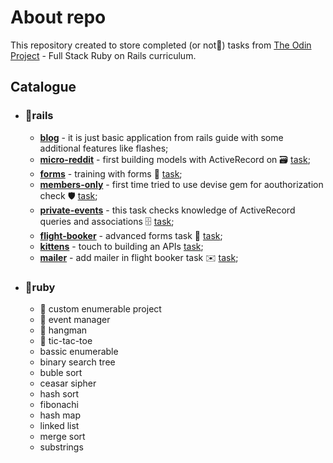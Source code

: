 # About repo

This repository created to store completed (or not🙂️) tasks from [The Odin Project](https://www.theodinproject.com/) - Full Stack Ruby on Rails curriculum.

## Catalogue

- ### 📁rails

  - **[blog](<(https://github.com/Yaugesha/RoR-by-the-Odin-Project/tree/main/rails/blog)>)** - it is just basic application from rails guide with some additional features like flashes;
  - **[micro-reddit](hhttps://github.com/Yaugesha/RoR-by-the-Odin-Project/tree/main/rails/micro-reddit)** -
    first building models with ActiveRecord on 🗃️ [task](https://www.theodinproject.com/lessons/ruby-on-rails-micro-reddit);
  - **[forms](https://github.com/Yaugesha/RoR-by-the-Odin-Project/tree/main/rails/forms)** - training with forms 💪 [task](https://www.theodinproject.com/lessons/ruby-on-rails-forms);
  - **[members-only](https://github.com/Yaugesha/RoR-by-the-Odin-Project/tree/main/rails/members-only)** -
    first time tried to use devise gem for aouthorization check 🛡️ [task](https://www.theodinproject.com/lessons/ruby-on-rails-members-only);
  - **[private-events](https://github.com/Yaugesha/Private-events)** - this task checks knowledge of ActiveRecord queries and associations 🗄️ [task](https://www.theodinproject.com/lessons/ruby-on-rails-private-events);
  - **[flight-booker](https://github.com/Yaugesha/RoR-by-the-Odin-Project/tree/main/rails/flight-booker)** - advanced forms task 📝 [task](https://www.theodinproject.com/lessons/ruby-on-rails-flight-booker);
  - **[kittens](https://github.com/Yaugesha/RoR-by-the-Odin-Project/tree/main/rails/kittens)** - touch to building an APIs [task](https://www.theodinproject.com/lessons/ruby-on-rails-kittens-api);
  - **[mailer](https://github.com/Yaugesha/RoR-by-the-Odin-Project/tree/main/rails/flight-booker-with-mails)** - add mailer in flight booker task ✉️ [task](https://www.theodinproject.com/lessons/ruby-on-rails-sending-confirmation-emails);

- ### 📁ruby
  - 📁 custom enumerable project
  - 📁 event manager
  - 📁 hangman
  - 📁 tic-tac-toe
  - bassic enumerable
  - binary search tree
  - buble sort
  - ceasar sipher
  - hash sort
  - fibonachi
  - hash map
  - linked list
  - merge sort
  - substrings
